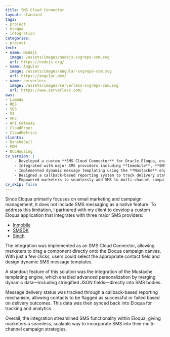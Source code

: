 ```yaml
---
title: SMS Cloud Connector
layout: standard
tags:
- project
- eloqua
- integration
categories:
- project
tech:
- name: Nodejs
  image: /assets/images/nodejs-svgrepo-com.svg
  url: https://nodejs.org/
- name: Angular
  image: /assets/images/angular-svgrepo-com.svg
  url: https://angular.dev/
- name: serverless
  image: /assets/images/serverless-svgrepo-com.svg
  url: https://www.serverless.com/
aws:
- Lambda
- RDS
- SQS
- S3
- VPC
- API Gateway
- CloudFront
- CloudMetrics
clients:
- DanskeSpil
- FDM
- NCCHousing
cv_version: |
    - Developed a custom **SMS Cloud Connector** for Oracle Eloqua, enabling native SMS messaging within campaign workflows
    - Integrated with major SMS providers including **Inmobile**, **SMSDK**, and **Sinch**
    - Implemented dynamic message templating using the **Mustache** engine, supporting personalized content and JSON field merging
    - Designed a callback-based reporting system to track delivery status and sync outcomes back into Eloqua for analytics
    - Empowered marketers to seamlessly add SMS to multi-channel campaigns using a simple drag-and-drop interface in the Eloqua canvas
cv_skip: false
---
```


Since Eloqua primarily focuses on email marketing and campaign management, it does not include SMS messaging as a native feature. To address this limitation, I partnered with my client to develop a custom Eloqua application that integrates with three major SMS providers:

* [Inmobile](https://www.inmobile.com/)
* [SMSDK](https://sms.dk/)
* [Sinch](https://sinch.com/)

The integration was implemented as an SMS Cloud Connector, allowing marketers to drag a component directly onto the Eloqua campaign canvas. With just a few clicks, users could select the appropriate contact field and design dynamic SMS message templates.

A standout feature of this solution was the integration of the Mustache templating engine, which enabled advanced personalization by merging dynamic data—including stringified JSON fields—directly into SMS bodies.

Message delivery status was tracked through a callback-based reporting mechanism, allowing contacts to be flagged as successful or failed based on delivery outcomes. This data was then synced back into Eloqua for tracking and analytics.

Overall, the integration streamlined SMS functionality within Eloqua, giving marketers a seamless, scalable way to incorporate SMS into their multi-channel campaign strategies.
